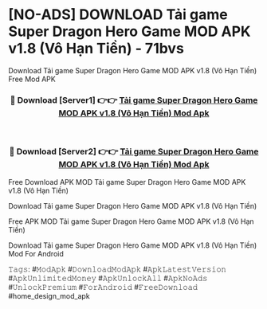 # [NO-ADS] DOWNLOAD Tải game Super Dragon Hero Game MOD APK v1.8 (Vô Hạn Tiền) - 71bvs
Download Tải game Super Dragon Hero Game MOD APK v1.8 (Vô Hạn Tiền) Free Mod APK

<div align="center">
<h3>🔴 Download [Server1] 👉👉 <a href="https://apk-comot.site?title=Tải_game_Super_Dragon_Hero_Game_MOD_APK_v1.8_(Vô_Hạn_Tiền)">Tải game Super Dragon Hero Game MOD APK v1.8 (Vô Hạn Tiền) Mod Apk</a></h3><br>

<h3>🔴 Download [Server2] 👉👉 <a href="https://apk-comot.site?title=Tải_game_Super_Dragon_Hero_Game_MOD_APK_v1.8_(Vô_Hạn_Tiền)">Tải game Super Dragon Hero Game MOD APK v1.8 (Vô Hạn Tiền) Mod Apk</a></h3>
</div>


Free Download APK MOD Tải game Super Dragon Hero Game MOD APK v1.8 (Vô Hạn Tiền)

Download Tải game Super Dragon Hero Game MOD APK v1.8 (Vô Hạn Tiền) 

Free APK MOD Tải game Super Dragon Hero Game MOD APK v1.8 (Vô Hạn Tiền) 

Download Tải game Super Dragon Hero Game MOD APK v1.8 (Vô Hạn Tiền) Mod For Android

𝚃𝚊𝚐𝚜: #𝙼𝚘𝚍𝙰𝚙𝚔 #𝙳𝚘𝚠𝚗𝚕𝚘𝚊𝚍𝙼𝚘𝚍𝙰𝚙𝚔 #𝙰𝚙𝚔𝙻𝚊𝚝𝚎𝚜𝚝𝚅𝚎𝚛𝚜𝚒𝚘𝚗 #𝙰𝚙𝚔𝚄𝚗𝚕𝚒𝚖𝚒𝚝𝚎𝚍𝙼𝚘𝚗𝚎𝚢 #𝙰𝚙𝚔𝚄𝚗𝚕𝚘𝚌𝚔𝙰𝚕𝚕 #𝙰𝚙𝚔𝙽𝚘𝙰𝚍𝚜 #𝚄𝚗𝚕𝚘𝚌𝚔𝙿𝚛𝚎𝚖𝚒𝚞𝚖 #𝙵𝚘𝚛𝙰𝚗𝚍𝚛𝚘𝚒𝚍 #𝙵𝚛𝚎𝚎𝙳𝚘𝚠𝚗𝚕𝚘𝚊𝚍 #home_design_mod_apk